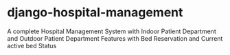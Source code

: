 # django-hospital-management
A complete Hospital Management System with Indoor Patient Department and  Outdoor Patient Department Features with Bed Reservation and Current active bed Status  
